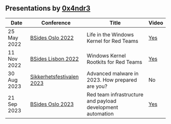 ## Presentations by [0x4ndr3](https://twitter.com/0x4ndr3)

| Date        | Conference         | Title                                    |Video |
|-------------|--------------------|------------------------------------------|------|
| 25 May 2022 | [BSides Oslo 2022](/BSides%20Oslo%202022)   | Life in the Windows Kernel for Red Teams | [Yes](https://www.youtube.com/watch?v=Yc5NULFmRwk) |
| 11 Nov 2022 | [BSides Lisbon 2022](/BSides%20Lisbon%202022) | Windows Kernel Rootkits for Red Teams    | [Yes](https://www.youtube.com/watch?v=GM9WQMrSkWk) |
| 30 Aug 2023 | [Sikkerhetsfestivalen 2023](/Sikkerhetsfestivalen%202023) | Advanced malware in 2023. How prepared are you? | No |
| 21 Sep 2023 | [BSides Oslo 2023](/Bsides%20Oslo%202023)   | Red team infrastructure and payload development automation | [Yes](https://youtu.be/hkasHxaoDSk) |
